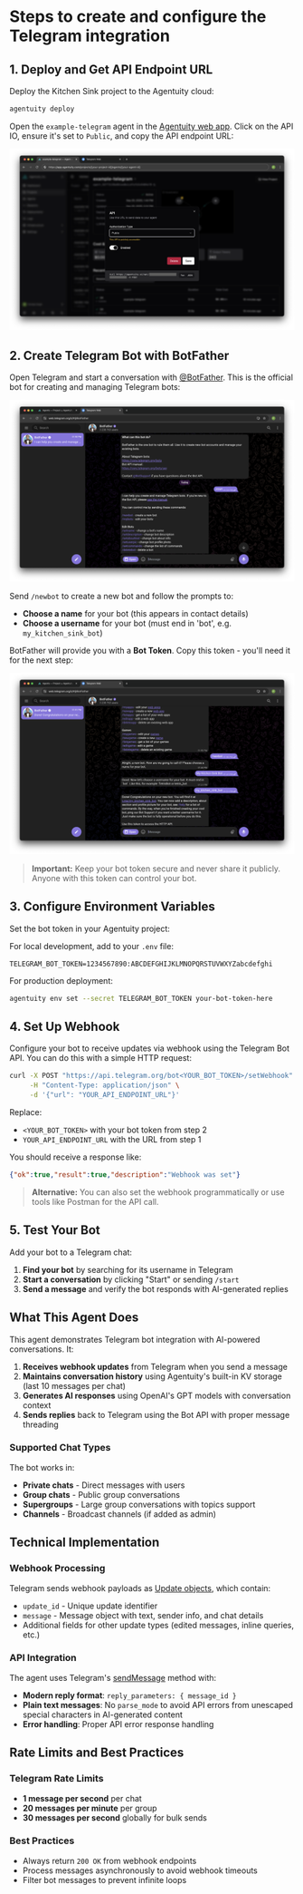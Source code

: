 # Steps to create and configure the Telegram integration

## 1. Deploy and Get API Endpoint URL

Deploy the Kitchen Sink project to the Agentuity cloud:
```bash
agentuity deploy
```

Open the `example-telegram` agent in the [Agentuity web app](https://app.agentuity.com/). Click on the API IO, ensure it's set to `Public`, and copy the API endpoint URL:

![Agentuity agent showing API endpoint URL configuration](/.github/example-telegram/telegram-setup-1-api-endpoint.png)

## 2. Create Telegram Bot with BotFather

Open Telegram and start a conversation with [@BotFather](https://t.me/BotFather). This is the official bot for creating and managing Telegram bots:

![BotFather conversation showing available commands](/.github/example-telegram/telegram-setup-2-bot-father.png)

Send `/newbot` to create a new bot and follow the prompts to:
- **Choose a name** for your bot (this appears in contact details)
- **Choose a username** for your bot (must end in 'bot', e.g. `my_kitchen_sink_bot`)

BotFather will provide you with a **Bot Token**. Copy this token - you'll need it for the next step:

![BotFather providing bot token after successful creation](/.github/example-telegram/telegram-setup-3-token.png)

> **Important:** Keep your bot token secure and never share it publicly. Anyone with this token can control your bot.

## 3. Configure Environment Variables

Set the bot token in your Agentuity project:

For local development, add to your `.env` file:
```env
TELEGRAM_BOT_TOKEN=1234567890:ABCDEFGHIJKLMNOPQRSTUVWXYZabcdefghi
```

For production deployment:
```bash
agentuity env set --secret TELEGRAM_BOT_TOKEN your-bot-token-here
```

## 4. Set Up Webhook

Configure your bot to receive updates via webhook using the Telegram Bot API. You can do this with a simple HTTP request:

```bash
curl -X POST "https://api.telegram.org/bot<YOUR_BOT_TOKEN>/setWebhook" \
     -H "Content-Type: application/json" \
     -d '{"url": "YOUR_API_ENDPOINT_URL"}'
```

Replace:
- `<YOUR_BOT_TOKEN>` with your bot token from step 2
- `YOUR_API_ENDPOINT_URL` with the URL from step 1

You should receive a response like:
```json
{"ok":true,"result":true,"description":"Webhook was set"}
```

> **Alternative:** You can also set the webhook programmatically or use tools like Postman for the API call.

## 5. Test Your Bot

Add your bot to a Telegram chat:

1. **Find your bot** by searching for its username in Telegram
2. **Start a conversation** by clicking "Start" or sending `/start`
3. **Send a message** and verify the bot responds with AI-generated replies

## What This Agent Does

This agent demonstrates Telegram bot integration with AI-powered conversations. It:

1. **Receives webhook updates** from Telegram when you send a message
2. **Maintains conversation history** using Agentuity's built-in KV storage (last 10 messages per chat)
3. **Generates AI responses** using OpenAI's GPT models with conversation context
4. **Sends replies** back to Telegram using the Bot API with proper message threading

### Supported Chat Types

The bot works in:
- **Private chats** - Direct messages with users
- **Group chats** - Public group conversations
- **Supergroups** - Large group conversations with topics support
- **Channels** - Broadcast channels (if added as admin)

## Technical Implementation

### Webhook Processing

Telegram sends webhook payloads as [Update objects](https://core.telegram.org/bots/api#update), which contain:
- `update_id` - Unique update identifier
- `message` - Message object with text, sender info, and chat details
- Additional fields for other update types (edited messages, inline queries, etc.)

### API Integration

The agent uses Telegram's [sendMessage](https://core.telegram.org/bots/api#sendmessage) method with:
- **Modern reply format**: `reply_parameters: { message_id }`
- **Plain text messages**: No `parse_mode` to avoid API errors from unescaped special characters in AI-generated content
- **Error handling**: Proper API error response handling

## Rate Limits and Best Practices

### Telegram Rate Limits
- **1 message per second** per chat
- **20 messages per minute** per group
- **30 messages per second** globally for bulk sends

### Best Practices
- Always return `200 OK` from webhook endpoints
- Process messages asynchronously to avoid webhook timeouts
- Filter bot messages to prevent infinite loops
